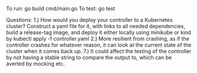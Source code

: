 To run: go build cmd/main.go
To test: go test

Questions:
1.) How would you deploy your controller to a Kubernetes cluster?
    Construct a yaml file for it, with links to all needed dependencies, build a release-tag image, and deploy it either locally using minikube or kind by kubectl apply -f controller.yaml
2.) More resilient from crashing, as if the controller crashes for whatever reason, it can look at the current state of the cluster when it comes back up.
7.) It could affect the testing of the controller by not having a stable string to compare the output to, which can be averted by mocking etc.